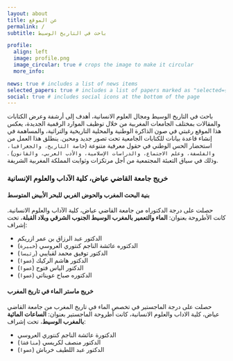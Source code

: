 ```yaml
---
layout: about
title: عن الموقع
permalink: /
subtitle: باحث في التاريخ الوسيط

profile:
  align: left
  image: profile.png
  image_circular: true # crops the image to make it circular
  more_info:

news: true # includes a list of news items
selected_papers: true # includes a list of papers marked as "selected={true}"
social: true # includes social icons at the bottom of the page
---
```


باحث في التاريخ الوسيط ومجال العلوم الانسانية، أهدف إلى أرشفة وعرض الكتابات والمقالات بمختلف الجامعات المغربية من خلال توظيف الموارد الرقمية الجديدة، يعكس هذا الموقع رغبتي في صون الذاكرة الوطنية والمحلية التاريخية والتراثية، والمساهمة في إنشاء قاعدة بيانات للكتابات الجامعية تحت تصور جديد ومحين. ينطلق هذا العمل من استحضار الحس الوطني في حقول معرفية متنوعة \(`خاصة التاريخ، والجغرافيا، والفلسفة، وعلم الاجتماع، والدراسات الإسلامية، والأدب العربي، والقانون`\) . وذلك في سياق التعبئة المجتمعية من أجل مرتكزات وثوابت المملكة المغربية الشريفة. 

### خريج جامعة القاضي عياض، كلية الآداب والعلوم الإنسانية

#### بنية البحث المغرب والحوض الغربي للبحر الأبيض المتوسط
حصلت على درجة الدكتوراه من جامعة القاضي عياض، كلية الآداب والعلوم الانسانية. كانت الأطروحة بعنوان: **الماء والتعمير بالمغرب الوسيط الجنوب الشرقي وبلاد القبلة**، تحت إشراف:
- الدكتور عبد الرزاق بن عمر ازريكم
- الدكتوره عائشة الناجم كنتوري العروسي \(`خبيرة`\)
- الدكتور توفيق محمد لقبايبي \(`رئيسا`\)
- الدكتور هاشم الركيك \(`عضوا`\)
- الدكتور الياس فتوح \(`عضوا`\)
- الدكتوره صباح عويناتي \(`عضوا`\)

#### خريج ماستر الماء في تاريخ المغرب
حصلت على درجة الماجستير في تخصص الماء في تاريخ المغرب من جامعة القاضي عياض، كلية الاداب والعلوم الانسانية، كانت أطروحة الماجستير بعنوان: **الساعات المائية بالمغرب الوسيط**، تحت إشراف:
- الدكتورة عائشة الناجم كنتوري العروسي
- الدكتور منصف لكريسي \(`مناقشا`\)
- الدكتور عبد اللطيف خرباش \(`عضوا`\)
